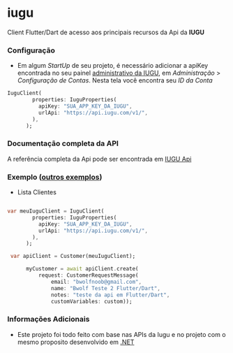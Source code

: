 # iugu
Client Flutter/Dart de acesso aos principais recursos da Api da **IUGU**



### Configuração

* Em algum *StartUp* de seu projeto, é necessário adicionar a apiKey encontrada no seu painel [administrativo da IUGU](https://iugu.com/a/administration), em *Administração* > *Configuração de Contas*. Nesta tela você encontra seu *ID da Conta* 

```dart
IuguClient(
        properties: IuguProperties(
          apiKey: "SUA_APP_KEY_DA_IUGU",
          urlApi: "https://api.iugu.com/v1/",
        ),
      );
```
### Documentação completa da API
A referência completa da Api pode ser encontrada em [IUGU Api](https://iugu.com/referencias/api)

### Exemplo ([outros exemplos](https://github.com/Flutterando/iugu/tree/master/test/integrated_tests))

* Lista Clientes

```dart

var meuIuguClient = IuguClient(
        properties: IuguProperties(
          apiKey: "SUA_APP_KEY_DA_IUGU",
          urlApi: "https://api.iugu.com/v1/",
        ),
      );

 var apiClient = Customer(meuIuguClient);

      myCustomer = await apiClient.create(
          request: CustomerRequestMessage(
              email: "bwolfnoob@gmail.com",
              name: "Bwolf Teste 2 Flutter/Dart",
              notes: "teste da api em Flutter/Dart",
              customVariables: custom));

```

### Informações Adicionais
* Este projeto foi todo feito com base nas APIs da Iugu e no projeto com o mesmo proposito desenvolvido em  [.NET](https://github.com/iugu/iugu-net)